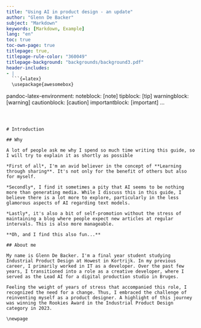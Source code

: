 ```yaml
---
title: "Using AI in product design - an update"
author: "Glenn De Backer"
subject: "Markdown"
keywords: [Markdown, Example]
lang: "en"
toc: true
toc-own-page: true
titlepage: true,
titlepage-rule-color: "360049"
titlepage-background: "backgrounds/background3.pdf"
header-includes:
- |
  ```{=latex}
  \usepackage{awesomebox}
  ```
pandoc-latex-environment:
  noteblock: [note]
  tipblock: [tip]
  warningblock: [warning]
  cautionblock: [caution]
  importantblock: [important]
...
```



# Introduction

## Why

A lot of people ask me why I spend so much time writing this guide, so I will try to explain it as shortly as possible

*First of all*, I'm an avid believer in the concept of **Learning through sharing**. It's not only for the benefit of others but also for myself. 

*Secondly*, I find it sometimes a pity that AI seems to be nothing more than generating media. While I discuss this in this guide, I believe there is a lot more to explore, particularly in the less glamorous aspects of AI regarding text models.

*Lastly*, it's also a bit of self-promotion without the stress of maintaining a blog where people expect new articles at regular intervals. This is also more manageable.

**Oh, and I find this also fun...**

## About me

My name is Glenn De Backer. I'm a final year student studying Industrial Product Design at Howest in Kortrijk. In my previous career, I primarily worked in IT as a developer. Over the past few years, I transitioned into a role as a creative developer, where I served as the Lead AI for a digital production studio in Bruges. 

Feeling the weight of years of stress that accompanied this role, I recognized the need for a change. Thus, I embraced the challenge of reinventing myself as a product designer. A highlight of this journey was winning the Rookies Award in the Industrial Product Design category in 2023.

\newpage